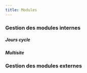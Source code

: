 ```yaml
---
title: Modules
---
```


### Gestion des modules internes

##### Jours cycle


##### Multisite


### Gestion des modules externes
